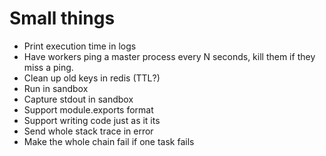 # Small things

- Print execution time in logs
- Have workers ping a master process every N seconds, kill them if they
  miss a ping.
- Clean up old keys in redis (TTL?)
- Run in sandbox
- Capture stdout in sandbox
- Support module.exports format
- Support writing code just as it its
- Send whole stack trace in error
- Make the whole chain fail if one task fails
